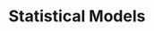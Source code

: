 ---
title: "Statistical Models"

categories: ['']

tags: ['Statistical', 'Models']

arwords: 'نماذج إحصائية'

arexps: []

enwords: ['Statistical Models']

enexps: []

arlexicons: 'ن'

enlexicons: 'S'

authors: ['Ruqayya Roshdy']

translators: ['']

citations: 'تطبيقات الذكاء الاصطناعي في خدمة اللغة العربية'

sources: 'مركز الملك عبدالله بن عبدالعزيز الدولي لخدمة اللغة العربية'

word: "true"

slug: ""
---